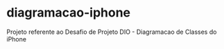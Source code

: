 # diagramacao-iphone
Projeto referente ao Desafio de Projeto DIO - Diagramacao de Classes do iPhone
